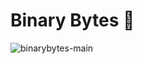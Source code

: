# Binary Bytes 🚀

![binarybytes-main](https://user-images.githubusercontent.com/61475220/97070954-1c8de280-15fa-11eb-9f59-823e1ab72b02.png)

